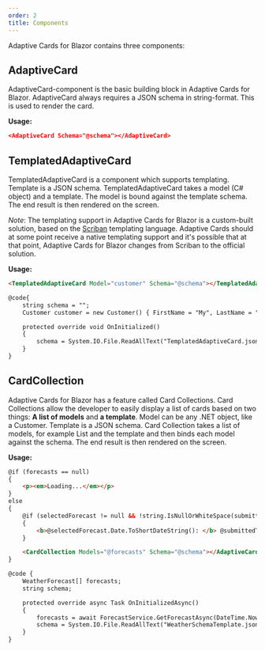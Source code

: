```yaml
---
order: 2
title: Components
---
```


Adaptive Cards for Blazor contains three components:

## AdaptiveCard

AdaptiveCard-component is the basic building block in Adaptive Cards for Blazor. AdaptiveCard always requires a JSON schema in string-format. This is used to render the card. 

**Usage:**

```json {.line-numbers}
<AdaptiveCard Schema="@schema"></AdaptiveCard>
```

## TemplatedAdaptiveCard

TemplatedAdaptiveCard is a component which supports templating. Template is a JSON schema. TemplatedAdaptiveCard takes a model (C# object) and a template. The model is bound against the template schema. The end result is then rendered on the screen. 

*Note*: The templating support in Adaptive Cards for Blazor is a custom-built solution, based on the [Scriban](https://github.com/lunet-io/scriban) templating language. Adaptive Cards should at some point receive a native templating support and it's possible that at that point, Adaptive Cards for Blazor changes from Scriban to the official solution.

**Usage:**

```html {.line-numbers}
<TemplatedAdaptiveCard Model="customer" Schema="@schema"></TemplatedAdaptiveCard>

@code{
    string schema = "";
    Customer customer = new Customer() { FirstName = "My", LastName = "Name" };

    protected override void OnInitialized()
    {
        schema = System.IO.File.ReadAllText("TemplatedAdaptiveCard.json");
    }
}
```

## CardCollection

Adaptive Cards for Blazor has a feature called Card Collections. Card Collections allow the developer to easily display a list of cards based on two things: **A list of models** and **a template**. Model can be any .NET object, like a Customer. Template is a JSON schema. Card Collection takes a list of models, for example List<WeatherInfo> and the template and then binds each model against the schema. The end result is then rendered on the screen. 

**Usage:**

```html {.line-numbers}
@if (forecasts == null)
{
    <p><em>Loading...</em></p>
}
else
{
    @if (selectedForecast != null && !string.IsNullOrWhiteSpace(submittedTo))
    {
        <b>@selectedForecast.Date.ToShortDateString(): </b> @submittedTo
    }

    <CardCollection Models="@forecasts" Schema="@schema"></AdaptiveCards>
}

@code {
    WeatherForecast[] forecasts;
    string schema;

    protected override async Task OnInitializedAsync()
    {
        forecasts = await ForecastService.GetForecastAsync(DateTime.Now);
        schema = System.IO.File.ReadAllText("WeatherSchemaTemplate.json");
    }
}
```